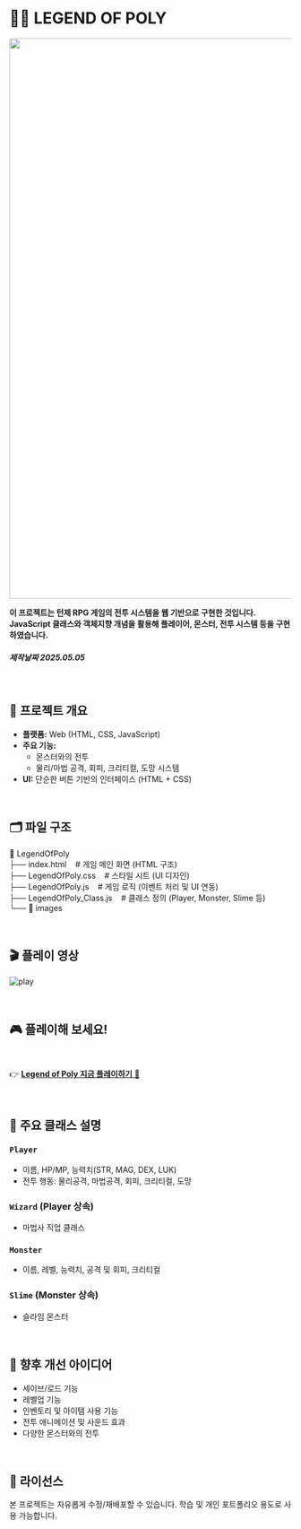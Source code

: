 # 🧙‍♂️ LEGEND OF POLY

<img src="https://github.com/user-attachments/assets/578d2602-2996-4f2d-b4cf-c2b7536941bd" width="1000">  

**이 프로젝트는 턴제 RPG 게임의 전투 시스템을 웹 기반으로 구현한 것입니다.**  
**JavaScript 클래스와 객체지향 개념을 활용해 플레이어, 몬스터, 전투 시스템 등을 구현하였습니다.**

##### 제작날짜 2025.05.05


<br>

## 📌 프로젝트 개요

- **플랫폼:** Web (HTML, CSS, JavaScript)
- **주요 기능:**
  - 몬스터와의 전투
  - 물리/마법 공격, 회피, 크리티컬, 도망 시스템    
- **UI:** 단순한 버튼 기반의 인터페이스 (HTML + CSS)
  
<br>

## 🗂️ 파일 구조
📁 LegendOfPoly   
├── index.html &nbsp;&nbsp; # 게임 메인 화면 (HTML 구조)  
├── LegendOfPoly.css &nbsp;&nbsp; # 스타일 시트 (UI 디자인)  
├── LegendOfPoly.js &nbsp;&nbsp; # 게임 로직 (이벤트 처리 및 UI 연동)  
├── LegendOfPoly_Class.js &nbsp;&nbsp; # 클래스 정의 (Player, Monster, Slime 등)  
└── 📁 images

<br>

## 🎬 플레이 영상
![play](https://github.com/user-attachments/assets/345b1fb2-4bc3-425b-b3e6-467317bb5d68)


<br>

## 🎮 플레이해 보세요!
<br>

👉 [**Legend of Poly 지금 플레이하기** 🚀](https://waltdev29.github.io/LegendOfPoly/)

<br>

## 👾 주요 클래스 설명

### `Player`
- 이름, HP/MP, 능력치(STR, MAG, DEX, LUK)
- 전투 행동: 물리공격, 마법공격, 회피, 크리티컬, 도망

### `Wizard` (Player 상속)
- 마법사 직업 클래스

### `Monster`
- 이름, 레벨, 능력치, 공격 및 회피, 크리티컬

### `Slime` (Monster 상속)
- 슬라임 몬스터

<br>

## 🌱 향후 개선 아이디어

- 세이브/로드 기능
- 레벨업 기능
- 인벤토리 및 아이템 사용 기능
- 전투 애니메이션 및 사운드 효과
- 다양한 몬스터와의 전투

<br>

## 📃 라이선스

본 프로젝트는 자유롭게 수정/재배포할 수 있습니다. 학습 및 개인 포트폴리오 용도로 사용 가능합니다.  
